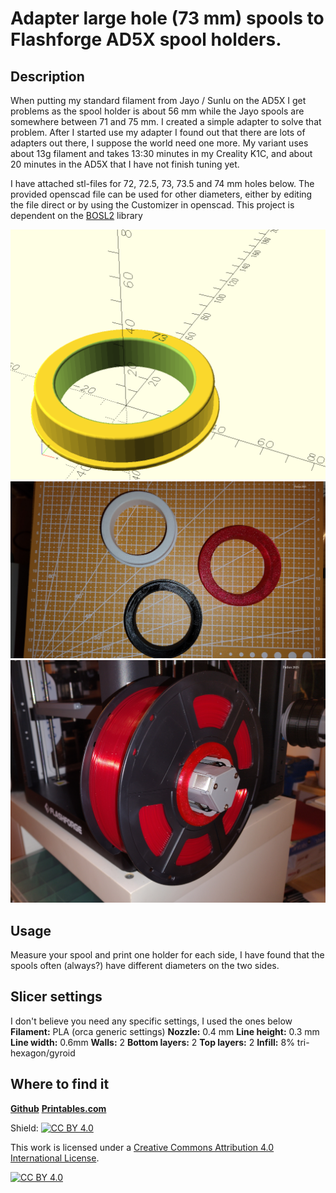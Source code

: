 # Adapter large hole (73 mm) spools to Flashforge AD5X spool holders.

## Description
When putting my standard filament from Jayo / Sunlu on the AD5X I get problems as the spool holder is about 56 mm while the Jayo spools are somewhere between 71 and 75 mm. I created a simple adapter to solve that problem. After I started use my adapter I found out that there are lots of adapters out there, I suppose the world need one more. My variant uses about 13g filament and takes 13:30 minutes in my Creality K1C, and about 20 minutes in the AD5X that I have not finish tuning yet.

I have attached stl-files for 72, 72.5, 73, 73.5 and 74 mm holes below. The provided openscad file can be used for other diameters, either by editing the file direct or by using the Customizer in openscad. This project is dependent on the [BOSL2](https://github.com/BelfrySCAD/BOSL2/wiki) library

![Rendered image](images/sh_adapter.png)
![Example 1](images/AD5X_spool_holder_1.png)
![Example 2](images/AD5X_spool_holder_2.png)

## Usage
Measure your spool and print one holder for each side, I have found that the spools often (always?) have different diameters on the two sides. 

## Slicer settings
I don't believe you need any specific settings, I used the ones below 
**Filament:** PLA (orca generic settings)
**Nozzle:** 0.4 mm
**Line height:** 0.3 mm **Line width:** 0.6mm
**Walls:** 2 **Bottom layers:** 2 **Top layers:** 2
**Infill:**  8% tri-hexagon/gyroid

## Where to find it
[**Github**](https://github.com/patlun/Flashforge-AD5X-spool-adapter)
[**Printables.com**](https://www.printables.com/model/1416539-adapter-large-hole-73-mm-spools-to-flashforge-ad5x)

Shield: [![CC BY 4.0][cc-by-shield]][cc-by]

This work is licensed under a
[Creative Commons Attribution 4.0 International License][cc-by].

[![CC BY 4.0][cc-by-image]][cc-by]

[cc-by]: http://creativecommons.org/licenses/by/4.0/
[cc-by-image]: https://i.creativecommons.org/l/by/4.0/88x31.png
[cc-by-shield]: https://img.shields.io/badge/License-CC%20BY%204.0-lightgrey.svg